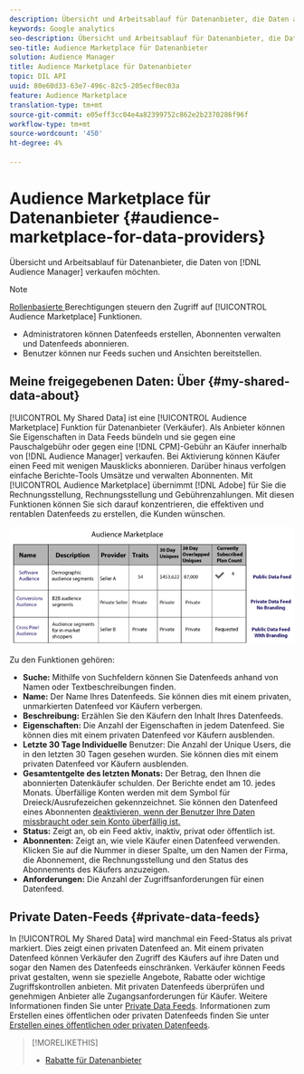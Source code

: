```yaml
---
description: Übersicht und Arbeitsablauf für Datenanbieter, die Daten aus Audience Manager verkaufen möchten.
keywords: Google analytics
seo-description: Übersicht und Arbeitsablauf für Datenanbieter, die Daten aus Audience Manager verkaufen möchten.
seo-title: Audience Marketplace für Datenanbieter
solution: Audience Manager
title: Audience Marketplace für Datenanbieter
topic: DIL API
uuid: 80e60d33-63e7-496c-82c5-205ecf0ec03a
feature: Audience Marketplace
translation-type: tm+mt
source-git-commit: e05eff3cc04e4a82399752c862e2b2370286f96f
workflow-type: tm+mt
source-wordcount: '450'
ht-degree: 4%

---
```



# Audience Marketplace für Datenanbieter {#audience-marketplace-for-data-providers}

Übersicht und Arbeitsablauf für Datenanbieter, die Daten von [!DNL Audience Manager] verkaufen möchten.

<!-- c_marketplace_provider.xml -->

>[!NOTE]
>
>[Rollenbasierte ](../../../reporting/reports-dashboard.md) Berechtigungen steuern den Zugriff auf  [!UICONTROL Audience Marketplace] Funktionen.
>
>* Administratoren können Datenfeeds erstellen, Abonnenten verwalten und Datenfeeds abonnieren.
>* Benutzer können nur Feeds suchen und Ansichten bereitstellen.


## Meine freigegebenen Daten: Über {#my-shared-data-about}

[!UICONTROL My Shared Data] ist eine  [!UICONTROL Audience Marketplace] Funktion für Datenanbieter (Verkäufer). Als Anbieter können Sie Eigenschaften in Data Feeds bündeln und sie gegen eine Pauschalgebühr oder gegen eine [!DNL CPM]-Gebühr an Käufer innerhalb von [!DNL Audience Manager] verkaufen. Bei Aktivierung können Käufer einen Feed mit wenigen Mausklicks abonnieren. Darüber hinaus verfolgen einfache Berichte-Tools Umsätze und verwalten Abonnenten. Mit [!UICONTROL Audience Marketplace] übernimmt [!DNL Adobe] für Sie die Rechnungsstellung, Rechnungsstellung und Gebührenzahlungen. Mit diesen Funktionen können Sie sich darauf konzentrieren, die effektiven und rentablen Datenfeeds zu erstellen, die Kunden wünschen.

![](assets/seller_marketplace.png)

<!-- c_myshared_data.xml -->

Zu den Funktionen gehören:

* **Suche:** Mithilfe von Suchfeldern können Sie Datenfeeds anhand von Namen oder Textbeschreibungen finden.
* **Name:** Der Name Ihres Datenfeeds. Sie können dies mit einem privaten, unmarkierten Datenfeed vor Käufern verbergen.
* **Beschreibung:** Erzählen Sie den Käufern den Inhalt Ihres Datenfeeds.
* **Eigenschaften:** Die Anzahl der Eigenschaften in jedem Datenfeed. Sie können dies mit einem privaten Datenfeed vor Käufern ausblenden.
* **Letzte 30 Tage Individuelle** Benutzer: Die Anzahl der Unique Users, die in den letzten 30 Tagen gesehen wurden. Sie können dies mit einem privaten Datenfeed vor Käufern ausblenden.
* **Gesamtentgelte des letzten Monats:** Der Betrag, den Ihnen die abonnierten Datenkäufer schulden. Der Berichte endet am 10. jedes Monats. Überfällige Konten werden mit dem Symbol für Dreieck/Ausrufezeichen gekennzeichnet. Sie können den Datenfeed eines Abonnenten [deaktivieren, wenn der Benutzer Ihre Daten missbraucht oder sein Konto überfällig ist.](../../../features/audience-marketplace/marketplace-data-providers/marketplace-create-manage-feeds.md#deactivate-data-feed)
* **Status:**  Zeigt an, ob ein Feed aktiv, inaktiv, privat oder öffentlich ist.
* **Abonnenten:** Zeigt an, wie viele Käufer einen Datenfeed verwenden. Klicken Sie auf die Nummer in dieser Spalte, um den Namen der Firma, die Abonnement, die Rechnungsstellung und den Status des Abonnements des Käufers anzuzeigen.
* **Anforderungen:** Die Anzahl der Zugriffsanforderungen für einen Datenfeed.

## Private Daten-Feeds {#private-data-feeds}

In [!UICONTROL My Shared Data] wird manchmal ein Feed-Status als privat markiert. Dies zeigt einen privaten Datenfeed an. Mit einem privaten Datenfeed können Verkäufer den Zugriff des Käufers auf ihre Daten und sogar den Namen des Datenfeeds einschränken. Verkäufer können Feeds privat gestalten, wenn sie spezielle Angebote, Rabatte oder wichtige Zugriffskontrollen anbieten. Mit privaten Datenfeeds überprüfen und genehmigen Anbieter alle Zugangsanforderungen für Käufer. Weitere Informationen finden Sie unter [Private Data Feeds](../../../features/audience-marketplace/marketplace-private-feeds.md). Informationen zum Erstellen eines öffentlichen oder privaten Datenfeeds finden Sie unter [Erstellen eines öffentlichen oder privaten Datenfeeds](../../../features/audience-marketplace/marketplace-data-providers/marketplace-create-manage-feeds.md#create-public-private-data-feed).

>[!MORELIKETHIS]
>
>* [Rabatte für Datenanbieter](../../../features/audience-marketplace/marketplace-data-providers/marketplace-create-manage-feeds.md#discounts)

